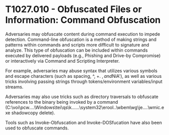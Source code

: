 # T1027.010 - Obfuscated Files or Information: Command Obfuscation

Adversaries may obfuscate content during command execution to impede detection. Command-line obfuscation is a method of making strings and patterns within commands and scripts more difficult to signature and analyze. This type of obfuscation can be included within commands executed by delivered payloads (e.g., Phishing and Drive-by Compromise) or interactively via Command and Scripting Interpreter.

For example, adversaries may abuse syntax that utilizes various symbols and escape characters (such as spacing, ^, +. $, and %) to make commands difficult to analyze while maintaining the same intended functionality. Many languages support built-in obfuscation in the form of base64 or URL encoding. Adversaries may also manually implement command obfuscation via string splitting ("Wor"+"d.Application"), order and casing of characters (rev <<<'dwssap/cte/ tac'), globing (mkdir -p '/tmp/:&$NiA'), as well as various tricks involving passing strings through tokens/environment variables/input streams.

Adversaries may also use tricks such as directory traversals to obfuscate references to the binary being invoked by a command (C:\voi\pcw\..\..\Windows\tei\qs\k\..\..\..\system32\erool\..\wbem\wg\je\..\..\wmic.exe shadowcopy delete).

Tools such as Invoke-Obfuscation and Invoke-DOSfucation have also been used to obfuscate commands.
